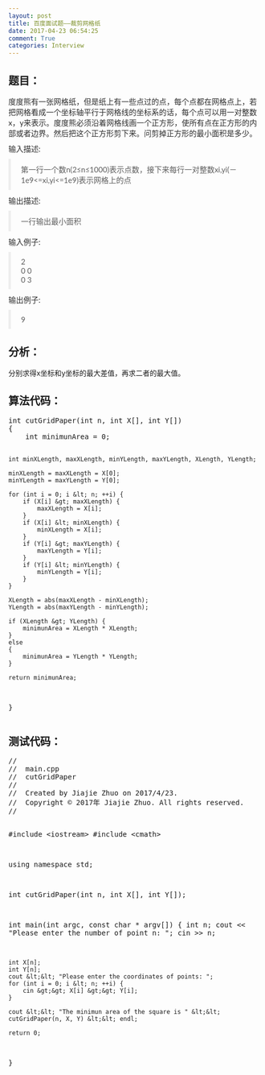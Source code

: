 ```yaml
---
layout: post
title: 百度面试题——裁剪网格纸
date: 2017-04-23 06:54:25
comment: True
categories: Interview
---
```



<h2>题目：</h2>
<p style="margin-top:0px;margin-bottom:10px;color:rgb(46,46,46);font-family:'Microsoft YaHei', '宋体', Lato, 'Helvetica Neue', Helvetica, Arial, sans-serif;font-size:15px;">
度度熊有一张网格纸，但是纸上有一些点过的点，每个点都在网格点上，若把网格看成一个坐标轴平行于网格线的坐标系的话，每个点可以用一对整数x，y来表示。度度熊必须沿着网格线画一个正方形，使所有点在正方形的内部或者边界。然后把这个正方形剪下来。问剪掉正方形的最小面积是多少。</p>
<p style="margin-top:0px;margin-bottom:10px;color:rgb(46,46,46);font-family:'Microsoft YaHei', '宋体', Lato, 'Helvetica Neue', Helvetica, Arial, sans-serif;font-size:15px;">
<span>输入描述:</span></p>
<blockquote style="padding:10px 20px;margin:0px 0px 10px;font-size:15px;border-left:5px solid rgb(238,238,238);color:rgb(94,94,94);font-family:'Microsoft YaHei', '宋体', Lato, 'Helvetica Neue', Helvetica, Arial, sans-serif;">
<p style="margin-top:0px;margin-bottom:0px;">第一行一个数n(2≤n≤1000)表示点数，接下来每行一对整数xi,yi(－1e9&lt;=xi,yi&lt;=1e9)表示网格上的点</p>
</blockquote>
<p style="margin-top:0px;margin-bottom:10px;color:rgb(46,46,46);font-family:'Microsoft YaHei', '宋体', Lato, 'Helvetica Neue', Helvetica, Arial, sans-serif;font-size:15px;">
<span>输出描述:</span></p>
<blockquote style="padding:10px 20px;margin:0px 0px 10px;font-size:15px;border-left:5px solid rgb(238,238,238);color:rgb(94,94,94);font-family:'Microsoft YaHei', '宋体', Lato, 'Helvetica Neue', Helvetica, Arial, sans-serif;">
<p style="margin-top:0px;margin-bottom:0px;">一行输出最小面积</p>
</blockquote>
<p style="margin-top:0px;margin-bottom:10px;color:rgb(46,46,46);font-family:'Microsoft YaHei', '宋体', Lato, 'Helvetica Neue', Helvetica, Arial, sans-serif;font-size:15px;">
<span>输入例子:</span></p>
<blockquote style="padding:10px 20px;margin:0px 0px 10px;font-size:15px;border-left:5px solid rgb(238,238,238);color:rgb(94,94,94);font-family:'Microsoft YaHei', '宋体', Lato, 'Helvetica Neue', Helvetica, Arial, sans-serif;">
<p style="margin-top:0px;margin-bottom:0px;">2<br />
0 0<br />
0 3</p>
</blockquote>
<p style="margin-top:0px;margin-bottom:10px;color:rgb(46,46,46);font-family:'Microsoft YaHei', '宋体', Lato, 'Helvetica Neue', Helvetica, Arial, sans-serif;font-size:15px;">
<span>输出例子:</span></p>
<blockquote style="padding:10px 20px;margin:0px 0px 10px;font-size:15px;border-left:5px solid rgb(238,238,238);color:rgb(94,94,94);font-family:'Microsoft YaHei', '宋体', Lato, 'Helvetica Neue', Helvetica, Arial, sans-serif;">
<p style="margin-top:0px;margin-bottom:0px;">9</p>
</blockquote>
<h2>分析：</h2>
<p>分别求得x坐标和y坐标的最大差值，再求二者的最大值。</p>
<h2>算法代码：</h2>
<p></p><pre class="cpp">int cutGridPaper(int n, int X[], int Y[])
{
    int minimunArea = 0;
    
    int minXLength, maxXLength, minYLength, maxYLength, XLength, YLength;
    
    minXLength = maxXLength = X[0];
    minYLength = maxYLength = Y[0];
    
    for (int i = 0; i &lt; n; ++i) {
        if (X[i] &gt; maxXLength) {
            maxXLength = X[i];
        }
        if (X[i] &lt; minXLength) {
            minXLength = X[i];
        }
        if (Y[i] &gt; maxYLength) {
            maxYLength = Y[i];
        }
        if (Y[i] &lt; minYLength) {
            minYLength = Y[i];
        }
    }
    
    XLength = abs(maxXLength - minXLength);
    YLength = abs(maxYLength - minYLength);
    
    if (XLength &gt; YLength) {
        minimunArea = XLength * XLength;
    }
    else
    {
        minimunArea = YLength * YLength;
    }
    
    return minimunArea;
}</pre>
<h2>测试代码：</h2>
<p></p><pre class="cpp">//
//  main.cpp
//  cutGridPaper
//
//  Created by Jiajie Zhuo on 2017/4/23.
//  Copyright © 2017年 Jiajie Zhuo. All rights reserved.
//

#include &lt;iostream&gt;
#include &lt;cmath&gt;

using namespace std;

int cutGridPaper(int n, int X[], int Y[]);

int main(int argc, const char * argv[]) {
    int n;
    cout &lt;&lt; "Please enter the number of point n: ";
    cin &gt;&gt; n;

    int X[n];
    int Y[n];
    cout &lt;&lt; "Please enter the coordinates of points: ";
    for (int i = 0; i &lt; n; ++i) {
        cin &gt;&gt; X[i] &gt;&gt; Y[i];
    }
    
    cout &lt;&lt; "The minimun area of the square is " &lt;&lt; cutGridPaper(n, X, Y) &lt;&lt; endl;
    
    return 0;
}</pre>

